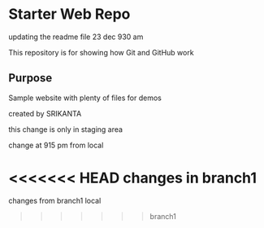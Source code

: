 # Starter Web Repo

updating the readme file 23 dec 930 am

This repository is for showing how Git and GitHub work

## Purpose

Sample website with plenty of files for demos


created by SRIKANTA

this change is only in staging area

change at 915 pm from local

<<<<<<< HEAD
changes in branch1
=======
changes from branch1 local
>>>>>>> branch1
